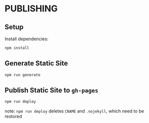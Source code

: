 # PUBLISHING

## Setup

Install dependencies:

```bash
npm install
```

## Generate Static Site

```bash
npm run generate
```

## Publish Static Site to `gh-pages`

```bash
npm run deploy
```

note: `npm run deploy` deletes `CNAME` and `.nojekyll`, which need to be restored
